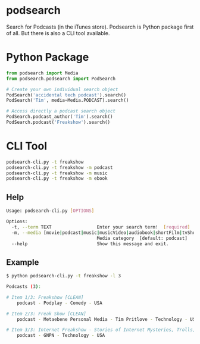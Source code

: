 # podsearch

Search for Podcasts (in the iTunes store). 
Podsearch is Python package first of all.
But there is also a CLI tool available.

# Python Package

```python 
from podsearch import Media
from podsearch.podsearch import PodSearch

# Create your own individual search object
PodSearch('accidental tech podcast').search()
PodSearch('Tim', media=Media.PODCAST).search()

# Access directly a podcast search object
PodSearch.podcast_author('Tim').search()
PodSearch.podcast('Freakshow').search()
```

# CLI Tool 

```bash
podsearch-cli.py -t freakshow 
podsearch-cli.py -t freakshow -m podcast
podsearch-cli.py -t freakshow -m music
podsearch-cli.py -t freakshow -m ebook
```

## Help

```bash
Usage: podsearch-cli.py [OPTIONS]

Options:
  -t, --term TEXT                 Enter your search term!  [required]
  -m, --media [movie|podcast|music|musicVideo|audiobook|shortFilm|tvShow|software|ebook|all]
                                  Media category  [default: podcast]
  --help                          Show this message and exit.
```


## Example 

```bash
$ python podsearch-cli.py -t freakshow -l 3

Podcasts (3):

# Item 1/3: Freakshow [CLEAN]
    podcast - Podplay - Comedy - USA

# Item 2/3: Freak Show [CLEAN]
    podcast - Metaebene Personal Media - Tim Pritlove - Technology - USA

# Item 3/3: Internet Freakshow - Stories of Internet Mysteries, Trolls, Weirdos, and Freaks [EXPLICIT]
    podcast - GNPN - Technology - USA
```